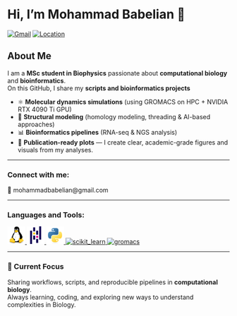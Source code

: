 
<!-- Profile README for MohammadBabelian -->

# Hi, I’m Mohammad Babelian 👋
[![Gmail](https://img.shields.io/badge/Email-mohammadbabelian@gmail.com-blue?style=flat-square)](mailto:mohammadbabelian@gmail.com)
[![Location](https://img.shields.io/badge/Location-Tehran%2C%20Iran-lightgrey?style=flat-square)]()


## About Me  

I am a **MSc student in Biophysics** passionate about **computational biology** and **bioinformatics**.  
On this GitHub, I share my **scripts and bioinformatics projects**  

- ⚛ **Molecular dynamics simulations** (using GROMACS on HPC + NVIDIA RTX 4090 Ti GPU)  
- 🧬 **Structural modeling** (homology modeling, threading & AI-based approaches)  
- 📊 **Bioinformatics pipelines** (RNA-seq & NGS analysis)  
- 🎨 **Publication-ready plots** — I create clear, academic-grade figures and visuals from my analyses.  


---

<h3 align="left">Connect with me:</h3>
<p align="left">
📧 mohammadbabelian@gmail.com  
</p>

---

<h3 align="left">Languages and Tools:</h3>
<p align="left">
  <a href="https://www.linux.org/" target="_blank" rel="noreferrer">
    <img src="https://raw.githubusercontent.com/devicons/devicon/master/icons/linux/linux-original.svg" alt="linux" width="40" height="40"/>
  </a>
  <a href="https://pandas.pydata.org/" target="_blank" rel="noreferrer">
    <img src="https://raw.githubusercontent.com/devicons/devicon/2ae2a900d2f041da66e950e4d48052658d850630/icons/pandas/pandas-original.svg" alt="pandas" width="40" height="40"/>
  </a>
  <a href="https://www.python.org" target="_blank" rel="noreferrer">
    <img src="https://raw.githubusercontent.com/devicons/devicon/master/icons/python/python-original.svg" alt="python" width="40" height="40"/>
  </a>
  <a href="https://scikit-learn.org/" target="_blank" rel="noreferrer">
    <img src="https://upload.wikimedia.org/wikipedia/commons/0/05/Scikit_learn_logo_small.svg" alt="scikit_learn" width="40" height="40"/>
  </a>
  <a href="http://www.gromacs.org/" target="_blank" rel="noreferrer">
    <img src="https://s3-alpha.figma.com/hub/file/2658458731/2911f6cb-be8f-4191-82fa-afbd4e24e6f7-cover.png" alt="gromacs" width="40" height="40"/>
  </a>

---

### 🔬 Current Focus
Sharing workflows, scripts, and reproducible pipelines in **computational biology**.  
Always learning, coding, and exploring new ways to understand complexities in Biology.

